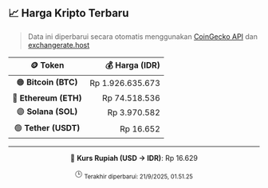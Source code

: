 

<!-- HARGA_KRIPTO -->
## 📈 Harga Kripto Terbaru

> Data ini diperbarui secara otomatis menggunakan [CoinGecko API](https://www.coingecko.com/) dan [exchangerate.host](https://exchangerate.host/)

<div align="center">

| 🪙 Token | 💰 Harga (IDR) |
|:------:|---------------:|
| 🟠 **Bitcoin (BTC)**   | Rp 1.926.635.673 |
| 🔵 **Ethereum (ETH)**  | Rp 74.518.536 |
| 🟣 **Solana (SOL)**    | Rp 3.970.582 |
| 🟢 **Tether (USDT)**   | Rp 16.652 |

---

💱 **Kurs Rupiah (USD → IDR)**: Rp 16.629

🕒 <sub>Terakhir diperbarui: 21/9/2025, 01.51.25</sub>

</div>
<!-- /HARGA_KRIPTO -->